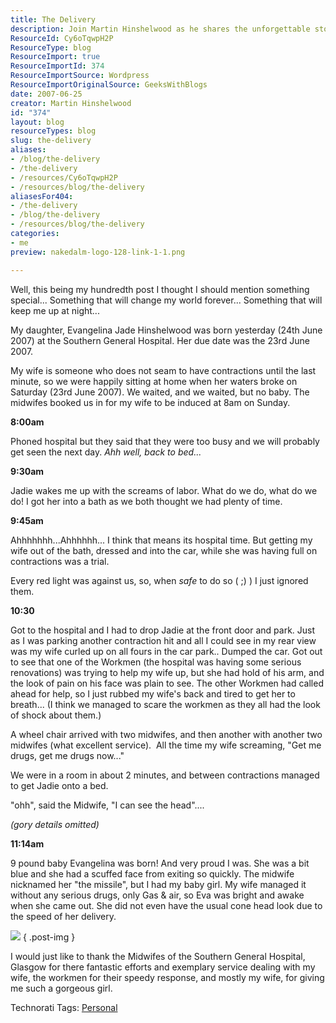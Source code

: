 ```yaml
---
title: The Delivery
description: Join Martin Hinshelwood as he shares the unforgettable story of his daughter's birth, a moment that changed his life forever. Celebrate this special milestone!
ResourceId: Cy6oTqwpH2P
ResourceType: blog
ResourceImport: true
ResourceImportId: 374
ResourceImportSource: Wordpress
ResourceImportOriginalSource: GeeksWithBlogs
date: 2007-06-25
creator: Martin Hinshelwood
id: "374"
layout: blog
resourceTypes: blog
slug: the-delivery
aliases:
- /blog/the-delivery
- /the-delivery
- /resources/Cy6oTqwpH2P
- /resources/blog/the-delivery
aliasesFor404:
- /the-delivery
- /blog/the-delivery
- /resources/blog/the-delivery
categories:
- me
preview: nakedalm-logo-128-link-1-1.png

---
```

Well, this being my hundredth post I thought I should mention something special... Something that will change my world forever... Something that will keep me up at night...

My daughter, Evangelina Jade Hinshelwood was born yesterday (24th June 2007) at the Southern General Hospital. Her due date was the 23rd June 2007.

My wife is someone who does not seam to have contractions until the last minute, so we were happily sitting at home when her waters broke on Saturday (23rd June 2007). We waited, and we waited, but no baby. The midwifes booked us in for my wife to be induced at 8am on Sunday.

**8:00am**

Phoned hospital but they said that they were too busy and we will probably get seen the next day. _Ahh well, back to bed..._

**9:30am**

Jadie wakes me up with the screams of labor. What do we do, what do we do! I got her into a bath as we both thought we had plenty of time.

**9:45am**

Ahhhhhhh...Ahhhhhh... I think that means its hospital time. But getting my wife out of the bath, dressed and into the car, while she was having full on contractions was a trial.

Every red light was against us, so, when _safe_ to do so ( ;) ) I just ignored them.

**10:30**

Got to the hospital and I had to drop Jadie at the front door and park. Just as I was parking another contraction hit and all I could see in my rear view was my wife curled up on all fours in the car park.. Dumped the car. Got out to see that one of the Workmen (the hospital was having some serious renovations) was trying to help my wife up, but she had hold of his arm, and the look of pain on his face was plain to see. The other Workmen had called ahead for help, so I just rubbed my wife's back and tired to get her to breath... (I think we managed to scare the workmen as they all had the look of shock about them.)

A wheel chair arrived with two midwifes, and then another with another two midwifes (what excellent service).  All the time my wife screaming, "Get me drugs, get me drugs now..."

We were in a room in about 2 minutes, and between contractions managed to get Jadie onto a bed.

"ohh", said the Midwife, "I can see the head"....

_(gory details omitted)_

**11:14am**

9 pound baby Evangelina was born! And very proud I was. She was a bit blue and she had a scuffed face from exiting so quickly. The midwife nicknamed her "the missile", but I had my baby girl. My wife managed it without any serious drugs, only Gas & air, so Eva was bright and awake when she came out. She did not even have the usual cone head look due to the speed of her delivery.

[![](images/t_BABYEVA.jpg)](http://blog.hinshelwood.com/files/2011/05/GWB-6423-r_BABYEVA.jpg)
{ .post-img }

I would just like to thank the Midwifes of the Southern General Hospital, Glasgow for there fantastic efforts and exemplary service dealing with my wife, the workmen for their speedy response, and mostly my wife, for giving me such a gorgeous girl.

Technorati Tags: [Personal](http://technorati.com/tags/Personal)
